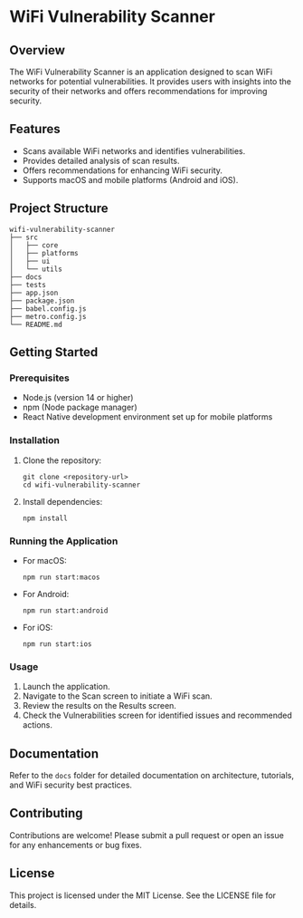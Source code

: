 # WiFi Vulnerability Scanner

## Overview
The WiFi Vulnerability Scanner is an application designed to scan WiFi networks for potential vulnerabilities. It provides users with insights into the security of their networks and offers recommendations for improving security.

## Features
- Scans available WiFi networks and identifies vulnerabilities.
- Provides detailed analysis of scan results.
- Offers recommendations for enhancing WiFi security.
- Supports macOS and mobile platforms (Android and iOS).

## Project Structure
```
wifi-vulnerability-scanner
├── src
│   ├── core
│   ├── platforms
│   ├── ui
│   └── utils
├── docs
├── tests
├── app.json
├── package.json
├── babel.config.js
├── metro.config.js
└── README.md
```

## Getting Started

### Prerequisites
- Node.js (version 14 or higher)
- npm (Node package manager)
- React Native development environment set up for mobile platforms

### Installation
1. Clone the repository:
   ```
   git clone <repository-url>
   cd wifi-vulnerability-scanner
   ```

2. Install dependencies:
   ```
   npm install
   ```

### Running the Application
- For macOS:
  ```
  npm run start:macos
  ```

- For Android:
  ```
  npm run start:android
  ```

- For iOS:
  ```
  npm run start:ios
  ```

### Usage
1. Launch the application.
2. Navigate to the Scan screen to initiate a WiFi scan.
3. Review the results on the Results screen.
4. Check the Vulnerabilities screen for identified issues and recommended actions.

## Documentation
Refer to the `docs` folder for detailed documentation on architecture, tutorials, and WiFi security best practices.

## Contributing
Contributions are welcome! Please submit a pull request or open an issue for any enhancements or bug fixes.

## License
This project is licensed under the MIT License. See the LICENSE file for details.